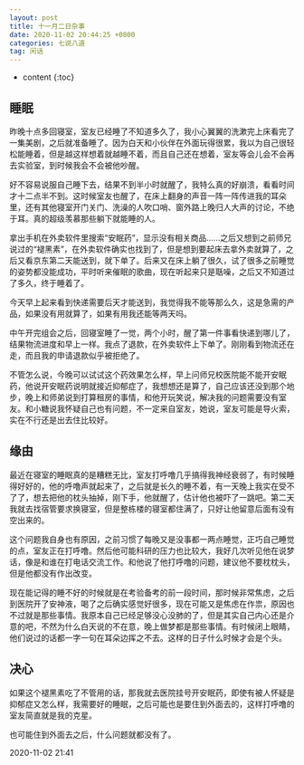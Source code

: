 ```yaml
---
layout: post
title: 十一月二日杂事
date: 2020-11-02 20:44:25 +0800
categories: 七说八道
tag: 闲话
---
```


* content
{:toc}


## 睡眠

昨晚十点多回寝室，室友已经睡了不知道多久了，我小心翼翼的洗漱完上床看完了一集美剧，之后就准备睡了。因为白天和小伙伴在外面玩得很累，我以为自己很轻松能睡着，但是越这样想着就越睡不着，而且自己还在想着，室友等会儿会不会再去实验室，到时候我会不会被他吵醒。

好不容易说服自己睡下去，结果不到半小时就醒了，我特么真的好崩溃，看看时间才十二点半不到。这时候室友也醒了，在床上翻身的声音一阵一阵传进我的耳朵里，还有其他寝室开门关门、洗澡的人吹口哨、窗外路上晚归人大声的讨论，不绝于耳。真的超级羡慕那些躺下就能睡的人。

拿出手机在外卖软件里搜索“安眠药”，显示没有相关商品……之后又想到之前师兄说过的“褪黑素”，在外卖软件确实也找到了，但是想到要起床去拿外卖就算了，之后又看京东第二天能送到，就下单了。后来又在床上躺了很久，试了很多之前睡觉的姿势都没能成功，平时听来催眠的歌曲，现在听起来只是聒噪，之后又不知道过了多久，终于睡着了。

今天早上起来看到快递需要后天才能送到，我觉得我不能等那么久，这是急需的产品，如果没有用就算了，如果有用我还能等两天吗。

中午开完组会之后，回寝室睡了一觉，两个小时，醒了第一件事看快递到哪儿了，结果物流进度和早上一样。我点了退款，在外卖软件上下单了。刚刚看到物流还在走，而且我的申请退款似乎被拒绝了。

不管怎么说，今晚可以试试这个药效果怎么样，早上问师兄校医院能不能开安眠药，他说开安眠药说明就接近抑郁症了，我想想还是算了，自己应该还没到那个地步，晚上和师弟说到打算租房的事情，和他开玩笑说，解决我的问题需要没有室友。和小糖说我怀疑自己也有问题，不一定来自室友，她说，室友可能是导火索，实在不行还是出去住比较好。


## 缘由

最近在寝室的睡眠真的是糟糕无比，室友打呼噜几乎搞得我神经衰弱了，有时候睡得好好的，他的呼噜声就起来了，之后就是长久的睡不着，有一天晚上我实在受不了了，想去把他的枕头抽掉，刚下手，他就醒了，估计他也被吓了一跳吧。第二天我就去找宿管要求换寝室，但是整栋楼的寝室都住满了，只好让他留意后面有没有空出来的。

这个问题我自身也有原因，之前习惯了每晚又是没事都一两点睡觉，正巧自己睡觉的点，室友正在打呼噜。然后他可能科研的压力也比较大，我好几次听见他在说梦话，像是和谁在打电话交流工作。和他说了他打呼噜的问题，建议他不要枕枕头，但是他都没有作出改变。

现在能记得的睡不好的时候就是在考验备考的前一段时间，那时候非常焦虑，之后到医院开了安神液，喝了之后确实感觉好很多，现在可能又是焦虑在作祟，原因也不过就是那些事情。我原本自己已经足够没心没肺的了，但是其实自己内心还是介意的吧，不然为什么白天说的不在意，晚上做梦都是那些事情。有时候闭上眼睛，他们说过的话都一字一句在耳朵边挥之不去。这样的日子什么时候才会是个头。

## 决心

如果这个褪黑素吃了不管用的话，那我就去医院挂号开安眠药，即使有被人怀疑是抑郁症又怎么样，我需要好的睡眠，之后可能也是要住到外面去的，这样打呼噜的室友简直就是我的克星。

也可能住到外面去之后，什么问题就都没有了。

2020-11-02 21:41